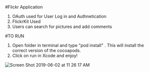 #Flickr Application
1. OAuth used for User Log in and Authnetication
2. FlickrKit Used
3. Users can search for pictures and add comments

#TO RUN
1. Open folder in terminal and type "pod install" . This will install the correct version of the cocoapods. 
2. Click on run in Xcode and enjoy!


![Screen Shot 2019-06-02 at 11 26 17 AM](https://user-images.githubusercontent.com/26488162/58763492-7edbd400-8529-11e9-9490-b49e0040a6a4.png)
